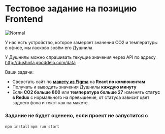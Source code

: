 # Тестовое задание на позицию Frontend

![Normal](https://github.com/gooddelo/frontend-test-task/assets/39239196/0d862657-a5f4-4b7a-8a9d-38389f9f056a)

У нас есть устройство, которое замеряет значения CO2 и температуры в офисе, мы ласково зовём его Душнила.

У Душнилы можно спрашивать текущие значения через API по адресу http://dushnila.gooddelo.com/data

Ваши задачи:
- Сверстать сайт по [**макету из Figma**](http://https://www.figma.com/file/2ZN3BIJGaLjKomcIRIlIy0/Dushnila?type=design&node-id=0%3A1&mode=design&t=Vfeu9ZcWw2n1bnb1-1 "макету из Figma") на **React по компонентам**
- Получать и выводить значения Душнилы **каждую минуту**
- Если **CO2 больше 800** или **температура больше 27** изменять **статус в Redux** с нормального на превышение, от статуса зависит цвет заднего фона и текст как на макете.

### Задание не будет оценено, если проект не запустится с
`npm install`
`npm run start`

